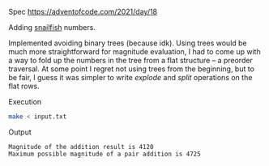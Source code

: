 Spec https://adventofcode.com/2021/day/18

Adding [snailfish](https://en.wikipedia.org/wiki/Snailfish) numbers.

Implemented avoiding binary trees (because idk). Using trees would be much more straightforward
for magnitude evaluation, I had to come up with a way to fold up the numbers in the tree
from a flat structure – a preorder traversal. At some point I regret not using trees from the beginning,
but to be fair, I guess it was simpler to write _explode_ and _split_ operations on the flat rows.

Execution

```bash
make < input.txt
```

Output

```
Magnitude of the addition result is 4120
Maximum possible magnitude of a pair addition is 4725
```
